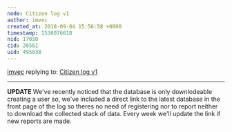 ```yaml
---
node: Citizen log v1
author: imvec
created_at: 2018-09-04 15:56:58 +0000
timestamp: 1536076618
nid: 17038
cid: 20561
uid: 495038
---
```




[imvec](../profile/imvec) replying to: [Citizen log v1](../notes/imvec/09-02-2018/citizen-log-v1)

----
**UPDATE**
We've recently noticed that the database is only downlodeable creating a user so, we've included a direct link to the latest database in the front page of the log so theres no need of registering nor to report neither to download the collected stack of data. Every week we'll update the link if new reports are made.
